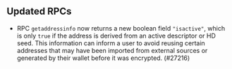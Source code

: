 Updated RPCs
------------

- RPC `getaddressinfo` now returns a new boolean field `"isactive"`, which is
only `true` if the address is derived from an active descriptor or HD seed.
This information can inform a user to avoid reusing certain addresses that may
have been imported from external sources or generated by their wallet before it
was encrypted. (#27216)
